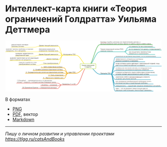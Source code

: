 # Интеллект-карта книги «Теория ограничений Голдратта» Уильяма Деттмера

![Интеллект-карта книги «Теория ограничений Голдратта» Уильяма Деттмера](/Теория%20ограничений%20Голдратта/Теория%20ограничений%20Голдратта.png)

В форматах

* [PNG](/Теория%20ограничений%20Голдратта/Теория%20ограничений%20Голдратта.png)
* [PDF](/Теория%20ограничений%20Голдратта/Теория%20ограничений%20Голдратта.pdf), вектор
* [Markdown](/Теория%20ограничений%20Голдратта/Теория%20ограничений%20Голдратта.md)

---

_Пишу о личном развитии и управлении проектами https://tlgg.ru/catsAndBooks_
